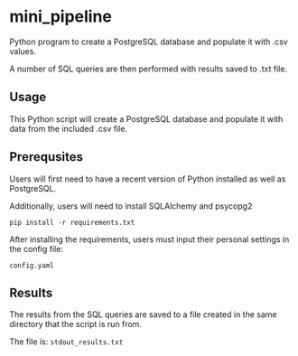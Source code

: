 # mini_pipeline
Python program to create a PostgreSQL database and populate it with .csv values. 

A number of SQL queries are then performed with results saved to .txt file.

## Usage
This Python script will create a PostgreSQL database and populate it with data from the included .csv file.

## Prerequsites
Users will first need to have a recent version of Python installed as well as PostgreSQL.

Additionally, users will need to install SQLAlchemy and psycopg2

```pip install -r requirements.txt```

After installing the requirements, users must input their personal settings in the config file:

```config.yaml```

## Results
The results from the SQL queries are saved to a file created in the same directory that the script is run from.

The file is:
```stdout_results.txt```
